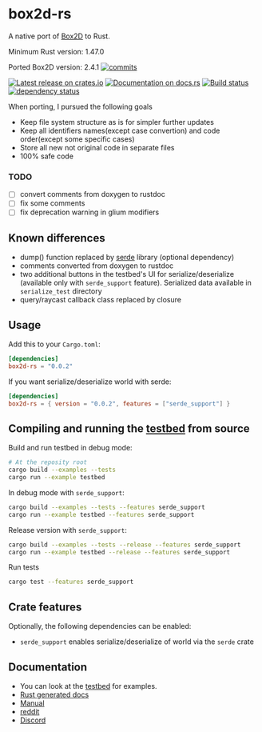 # box2d-rs

A native port of [Box2D](https://github.com/erincatto/box2d) to Rust.

Minimum Rust version: 1.47.0

Ported Box2D version: 2.4.1 [![commits](https://img.shields.io/badge/dynamic/json?style=flat-square&label=Commits%20waiting&logo=git&query=%24.total_commits&logoColor=ffffff&labelColor=212121&color=0093ed&url=https%3A%2F%2Fapi.github.com%2Frepos%2Ferincatto%2Fbox2d%2Fcompare%2Fv2.4.1...main)](https://github.com/erincatto/box2d/compare/v2.4.1...main)

[![Latest release on crates.io](https://img.shields.io/crates/v/box2d-rs.svg)](https://crates.io/crates/box2d-rs)
[![Documentation on docs.rs](https://docs.rs/box2d-rs/badge.svg)](https://docs.rs/box2d-rs)
[![Build status](https://github.com/HumMan/box2d-rs//workflows/Rust/badge.svg)](https://github.com/HumMan/box2d-rs/actions/workflows/rust.yml?query=branch%3Amaster)
[![dependency status](https://deps.rs/repo/github/humman/box2d-rs/status.svg)](https://deps.rs/repo/github/humman/box2d-rs)

When porting, I pursued the following goals
- Keep file system structure as is for simpler further updates
- Keep all identifiers names(except case convertion) and code order(except some specific cases)
- Store all new not original code in separate files
- 100% safe code

### TODO

- [ ] convert comments from doxygen to rustdoc
- [ ] fix some comments
- [ ] fix deprecation warning in glium modifiers

## Known differences

- dump() function replaced by [serde](https://github.com/serde-rs/serde) library (optional dependency)
- comments converted from doxygen to rustdoc
- two additional buttons in the testbed's UI for serialize/deserialize (available only with `serde_support` feature). Serialized data available in `serialize_test` directory
- query/raycast callback class replaced by closure

## Usage

Add this to your `Cargo.toml`:

```toml
[dependencies]
box2d-rs = "0.0.2"
```

If you want serialize/deserialize world with serde:

```toml
[dependencies]
box2d-rs = { version = "0.0.2", features = ["serde_support"] }
```

## Compiling and running the [testbed](https://box2d.org/documentation/md__d_1__git_hub_box2d_docs_testbed.html) from source
Build and run testbed in debug mode:

```bash
# At the reposity root
cargo build --examples --tests
cargo run --example testbed
```

In debug mode with `serde_support`:
```bash
cargo build --examples --tests --features serde_support
cargo run --example testbed --features serde_support
```

Release version with `serde_support`:
```bash
cargo build --examples --tests --release --features serde_support
cargo run --example testbed --release --features serde_support
```

Run tests
```bash
cargo test --features serde_support
```

## Crate features

Optionally, the following dependencies can be enabled:

-   `serde_support` enables serialize/deserialize of world via the `serde` crate

## Documentation
- You can look at the [testbed](https://github.com/HumMan/box2d-rs/tree/master/examples/testbed/tests) for examples.
- [Rust generated docs](https://docs.rs/box2d-rs/0.0.1/box2d_rs/)
- [Manual](https://box2d.org/documentation/)
- [reddit](https://www.reddit.com/r/box2d/)
- [Discord](https://discord.gg/NKYgCBP)

